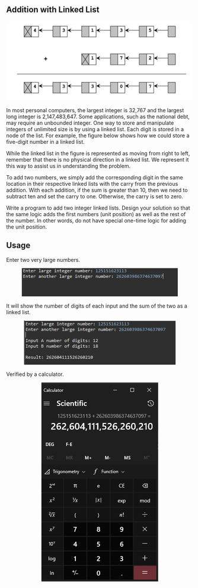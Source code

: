 ## Addition with Linked List

<div align="center">
	<a href='https://github.com/Lorddickenstein/MachineProblemsSolutions2ndYear/tree/main/MP02'>
		<img src="images/img.jpg">
	</a>
</div>

In most personal computers, the largest integer is 32,767 and the largest long integer is 2,147,483,647.  Some applications, such as the national debt, may require an unbounded integer.  One way to store and manipulate integers of unlimited size is by using a linked list. Each digit is stored in a node of the list.  For example, the figure below shows how we could store a five-digit number in a linked list.

While the linked list in the figure is represented as moving from right to left, remember that there is no physical direction in a linked list.  We represent it this way to assist us in understanding the problem.
 
To add two numbers, we simply add the corresponding digit in the same location in their respective linked lists with the carry from the previous addition.  With each addition, if the sum is greater than 10, then we need to subtract ten and set the carry to one.  Otherwise, the carry is set to zero.

Write a program to add two integer linked lists. Design your solution so that the same logic adds the first numbers (unit position) as well as the rest of the number. In other words, do not have special one-time logic for adding the unit position.

## Usage

Enter two very large numbers.

<div align="center">
	<a href='https://github.com/Lorddickenstein/MachineProblemsSolutions2ndYear/tree/main/MP02'>
		<img src="images/inputs.png">
	</a>
</div>

It will show the number of digits of each input and the sum of the two as a linked list.

<div align="center">
	<a href='https://github.com/Lorddickenstein/MachineProblemsSolutions2ndYear/tree/main/MP02'>
		<img src="images/inputs2.png">
	</a>
</div>

Verified by a calculator.

<div align="center">
	<a href='https://github.com/Lorddickenstein/MachineProblemsSolutions2ndYear/tree/main/MP02'>
		<img src="images/calc.png">
	</a>
</div>